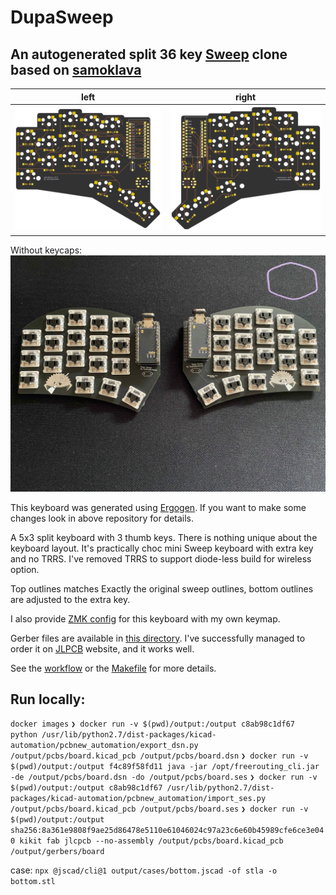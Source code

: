 # DupaSweep
## An autogenerated split 36 key [Sweep](https://github.com/davidphilipbarr/Sweep) clone based on [ samoklava ](https://github.com/soundmonster/samoklava)

left | right
-|-
![left](images/board-front.png) | ![right](images/board-back.png)

Without keycaps:
![without keycaps](images/without-keycaps.jpg)

This keyboard was generated using [Ergogen](https://github.com/ergogen/ergogen).
If you want to make some changes look in above repository for details.

A 5x3 split keyboard with 3 thumb keys. There is nothing unique about the keyboard layout. It's practically choc mini Sweep keyboard with
extra key and no TRRS. I've removed TRRS to support diode-less build for wireless option.

Top outlines matches Exactly the original sweep outlines, bottom outlines are adjusted to the extra key.

I also provide [ZMK config](zmk-config) for this keyboard with my own keymap.

Gerber files are available in [this directory](./gerbers). I've successfully managed to order it on
[JLPCB](https://jlcpcb.com/) website, and it works well.

See the [workflow](.github/workflows/build.yml) or the [Makefile](ergogen/Makefile) for more details.

## Run locally:

`docker images`
`❯ docker run -v $(pwd)/output:/output c8ab98c1df67 python /usr/lib/python2.7/dist-packages/kicad-automation/pcbnew_automation/export_dsn.py /output/pcbs/board.kicad_pcb /output/pcbs/board.dsn`
`❯ docker run -v $(pwd)/output:/output f4c89f58fd11 java -jar /opt/freerouting_cli.jar -de /output/pcbs/board.dsn -do /output/pcbs/board.ses`
`❯ docker run -v $(pwd)/output:/output c8ab98c1df67 /usr/lib/python2.7/dist-packages/kicad-automation/pcbnew_automation/import_ses.py /output/pcbs/board.kicad_pcb /output/pcbs/board.ses`
`❯ docker run -v $(pwd)/output:/output sha256:8a361e9808f9ae25d86478e5110e61046024c97a23c6e60b45989cfe6ce3e040 kikit fab jlcpcb --no-assembly /output/pcbs/board.kicad_pcb /output/gerbers/board`

case:
`npx @jscad/cli@1 output/cases/bottom.jscad -of stla -o bottom.stl `
